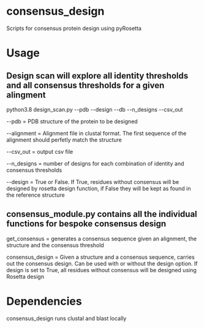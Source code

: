 # consensus_design
Scripts for consensus protein design using pyRosetta

# Usage

## Design scan will explore all identity thresholds and all consensus thresholds for a given alingment

python3.8 design_scan.py --pdb  --design  --db  --n_designs --csv_out 


--pdb = PDB structure of the protein to be designed

--alignment = Alignment file in clustal format. The first sequence of the alignment should perfetly match the structure

--csv_out = output csv file

--n_designs = number of designs for each combination of identity and consensus thresholds

--design = True or False. If True, residues without consensus will be designed by rosetta design function, if False they will be kept as found in the reference structure

## consensus_module.py contains all the individual functions for bespoke consensus design

get_consensus = generates a consensus sequence given an alignment, the structure and the consensus threshold

consensus_design = Given a structure and a consensus sequence, carries out the consensus design. Can be used with or without the design option. If design is set to True, all residues without consensus will be designed using Rosetta design

# Dependencies

consensus_design runs clustal and blast locally


